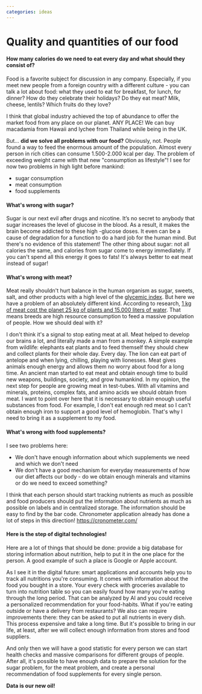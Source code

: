 ```yaml
---
categories: ideas
---
```

# Quality and quantities of our food

#### How many calories do we need to eat every day and what should they consist of? 

Food is a favorite subject for discussion in any company. Especially, if you meet new people from
 a foreign country with a different culture - you can talk a lot about food: what they used to
  eat for breakfast, for lunch, for dinner? How do they celebrate their holidays? Do they eat
   meat? Milk, cheese, lentils? Which fruits do they love?

I think that global industry achieved the top of abundance to offer the market food from any
 place on our planet. ANY PLACE! We can buy macadamia from Hawaii and lychee from Thailand while
  being in the UK.

But... **did we solve all problems with our food?** Obviously, not. People found a way to feed the
 enormous amount of the population. Almost every person in rich cities can consume 1.500-2.000 kcal per day. The problem of exceeding weight came with that new "consumption as lifestyle"! I see for now two problems in high light before mankind:
- sugar consumption
- meat consumption 
- food supplements

#### What's wrong with sugar?

Sugar is our next evil after drugs and nicotine. It’s no secret to anybody that sugar increases the
 level of glucose in the blood. As a result, it makes the brain become addicted to these high
 -glucose doses. It even can be a cause of degradation for a function to do a hard job for the
  human mind. But there's no evidence of this statement! 
The other thing about sugar: not all calories the same, and calories from sugar come to energy
 immediately. If you can't spend all this energy it goes to fats! It's always better to eat meat
  instead of sugar!

#### What's wrong with meat? 

Meat really shouldn't hurt balance in the human organism as sugar, sweets, salt, and other
 products with a high level of the [glycemic index](https://www.nhs.uk/common-health-questions/food-and-diet/what-is-the-glycaemic-index-gi/).
But here we have a problem of an absolutely different kind. According to research, [1 kg of meat
 cost the planet 25 kg of plants and 15.000 liters of water](http://waterfootprint.org/media/downloads/Report-48-WaterFootprint-AnimalProducts-Vol1_1.pdf).
That means breeds are high resource consumption to feed a massive population of people. How we should deal with it?

I don't think it's a signal to stop eating meat at all. Meat helped to develop our brains a lot, and
 literally made a man from a monkey. A simple example from wildlife: elephants eat plants and to
  feed themself they should chew and collect plants for their whole day. Every day. The lion can
   eat part of antelope and when lying, chilling, playing with lionesses. Meat gives animals
    enough energy and allows them no worry about food for a long time. An ancient man started to
     eat meat and obtain enough time to build new weapons, buildings, society, and grow humankind.
      In my opinion, the next step for people are growing meat in test-tubes. With all vitamins and
       minerals, proteins, complex fats, and amino acids we should obtain from meat. I want to point over here that it is necessary to obtain enough useful substances from food. For example, I don't eat enough red meat so I can't obtain enough iron to support a good level of hemoglobin. That's why I need to bring it as a supplement to my food.

#### What's wrong with food supplements?

I see two problems here:
- We don't have enough information about which supplements we need and which we don't need
- We don't have a good mechanism for everyday measurements of how our diet affects our body - do
 we obtain enough minerals and vitamins or do we need to exceed something?

I think that each person should start tracking nutrients as much as possible and food producers
 should put the information about nutrients as much as possible on labels and in centralized storage. The information should be easy to find by the bar code. Chronometer application already has done a lot of steps in this direction! https://cronometer.com/ 

#### Here is the step of digital technologies!
 Here are a lot of things that should be done: provide
 a big database for storing information about nutrition, help to put it in the one place for the person. A good example of such a place is Google or Apple account.

As I see it in the digital future: smart applications and accounts help you to track all
 nutritions you're consuming. It comes with information about the food you bought in a store. Your every
  check with groceries available to turn into nutrition table so you can easily found how many you're eating through the long period. That can be analyzed by AI and you could receive a personalized recommendation for your food-habits. What if you're eating outside or have a delivery from restaurants? We also can require improvements there: they can be asked to put all nutrients in every dish. This process expensive and take a long time. But it's possible to bring in our life, at least, after we will collect enough information from stores and food suppliers.

And only then we will have a good statistic for every person we can start health checks and massive comparisons for different groups of people. After all, it's possible to have enough data to prepare the solution for the sugar problem, for the meat problem, and create a personal recommendation of food supplements for every single person. 

**Data is our new oil!** 
